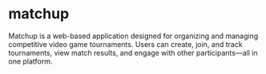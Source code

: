# matchup
Matchup is a web-based application designed for organizing and managing competitive video game tournaments. Users can create, join, and track tournaments, view match results, and engage with other participants—all in one platform.
